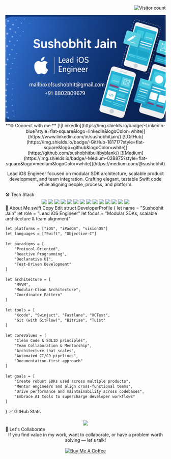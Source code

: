 <p align="right"> <img src="https://visitor-badge.laobi.icu/badge?page_id=sushobhitjain.sushobhitjain&title=Visitors" alt="Visitor count" /> </p> <img src="https://github.com/Sushobhitbuiltbyblank/Sushobhitbuiltbyblank/blob/main/header.png" /> <div align="center">
**🌐 Connect with me:**
  [![LinkedIn](https://img.shields.io/badge/-LinkedIn-blue?style=flat-square&logo=linkedin&logoColor=white)](https://www.linkedin.com/in/sushobhitjain/)
  [![GitHub](https://img.shields.io/badge/-GitHub-181717?style=flat-square&logo=github&logoColor=white)](https://github.com/sushobhitbuiltbyblank/)
  [![Medium](https://img.shields.io/badge/-Medium-02B875?style=flat-square&logo=medium&logoColor=white)](https://medium.com/@sushobhit)

Lead iOS Engineer focused on modular SDK architecture, scalable product development, and team integration.
Crafting elegant, testable Swift code while aligning people, process, and platform.

</div>
🛠 Tech Stack
<div align="center"> <!-- Languages & Frameworks --> <img src="https://img.shields.io/badge/Swift-FA7343?style=for-the-badge&logo=swift&logoColor=white"> <img src="https://img.shields.io/badge/UIKit-000000?style=for-the-badge&logo=apple&logoColor=white"> <img src="https://img.shields.io/badge/SwiftUI-007AFF?style=for-the-badge&logo=swift&logoColor=white"> <img src="https://img.shields.io/badge/Combine-FA7343?style=for-the-badge&logo=swift&logoColor=white"> <!-- Architecture & DI --> <img src="https://img.shields.io/badge/MVVM-Clean-lightgrey?style=for-the-badge"> <img src="https://img.shields.io/badge/Swinject-DI-informational?style=for-the-badge"> <!-- Async + Testing --> <img src="https://img.shields.io/badge/Async/Await-1C1C1E?style=for-the-badge&logo=swift&logoColor=34C759"> <img src="https://img.shields.io/badge/XCTest-34C759?style=for-the-badge&logo=swift&logoColor=white"> <!-- APIs + Networking --> <img src="https://img.shields.io/badge/URLSession-0D96F6?style=for-the-badge&logo=apple&logoColor=white"> <img src="https://img.shields.io/badge/REST/JSON-000000?style=for-the-badge"> <!-- DevOps & Tooling --> <img src="https://img.shields.io/badge/Xcode-0D96F6?style=for-the-badge&logo=xcode&logoColor=white"> <img src="https://img.shields.io/badge/Fastlane-00C7B7?style=for-the-badge&logo=fastlane&logoColor=white"> <img src="https://img.shields.io/badge/Git-F05032?style=for-the-badge&logo=git&logoColor=white"> <img src="https://img.shields.io/badge/GitHub-181717?style=for-the-badge&logo=github&logoColor=white"> </div>
🧠 About Me
swift
Copy
Edit
struct DeveloperProfile {
    let name = "Sushobhit Jain"
    let role = "Lead iOS Engineer"
    let focus = "Modular SDKs, scalable architecture & team alignment"

    let platforms = ["iOS", "iPadOS", "visionOS"]
    let languages = ["Swift", "Objective-C"]

    let paradigms = [
        "Protocol-Oriented",
        "Reactive Programming",
        "Declarative UI",
        "Test-Driven Development"
    ]

    let architecture = [
        "MVVM",
        "Modular-Clean Architecture",
        "Coordinator Pattern"
    ]

    let tools = [
        "Xcode", "Swinject", "Fastlane", "XCTest",
        "Git (with GitFlow)", "Bitrise", "Tuist"
    ]

    let coreValues = [
        "Clean Code & SOLID principles",
        "Team Collaboration & Mentorship",
        "Architecture that scales",
        "Automated CI/CD pipelines",
        "Documentation-first approach"
    ]

    let goals = [
        "Create robust SDKs used across multiple products",
        "Mentor engineers and align cross-functional teams",
        "Drive performance and maintainability across codebases",
        "Embrace AI tools to supercharge developer workflows"
    ]
}
📈 GitHub Stats
<div align="center"> <img src="https://github-readme-stats.vercel.app/api?username=sushobhitjain&show_icons=true&theme=tokyonight"> </div>
🤝 Let's Collaborate
<div align="center"> If you find value in my work, want to collaborate, or have a problem worth solving — let's talk!<br><br> </div> <div align="center"> <a href="https://www.buymeacoffee.com/sushobhitjain" target="_blank"> <img src="https://www.buymeacoffee.com/assets/img/custom_images/orange_img.png" alt="Buy Me A Coffee" width="174"> </a> </div>
